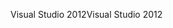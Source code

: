<span data-ttu-id="dcd0a-101">Visual Studio 2012</span><span class="sxs-lookup"><span data-stu-id="dcd0a-101">Visual Studio 2012</span></span>